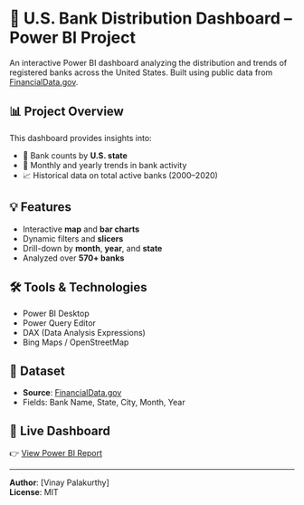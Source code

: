 # 🏦 U.S. Bank Distribution Dashboard – Power BI Project

An interactive Power BI dashboard analyzing the distribution and trends of registered banks across the United States. Built using public data from [FinancialData.gov](https://www.fdic.gov/system/files/2024-07/banklist.csv).

## 📊 Project Overview

This dashboard provides insights into:
- 📍 Bank counts by **U.S. state**
- 📅 Monthly and yearly trends in bank activity
- 📈 Historical data on total active banks (2000–2020)

## 💡 Features

- Interactive **map** and **bar charts**
- Dynamic filters and **slicers**
- Drill-down by **month**, **year**, and **state**
- Analyzed over **570+ banks**

## 🛠️ Tools & Technologies

- Power BI Desktop  
- Power Query Editor  
- DAX (Data Analysis Expressions)  
- Bing Maps / OpenStreetMap

## 📁 Dataset

- **Source**: [FinancialData.gov](https://www.fdic.gov/system/files/2024-07/banklist.csv)
- Fields: Bank Name, State, City, Month, Year

## 🔗 Live Dashboard

👉 [View Power BI Report](https://app.powerbi.com/reportEmbed?reportId=2f543992-f353-41d8-b0a7-eef4dbc9b1b1&autoAuth=true&ctid=6cd62ac0-b184-4743-b894-d4429e18022d&actionBarEnabled=true&reportCopilotInEmbed=true)

---

**Author**: [Vinay Palakurthy]  
**License**: MIT  
